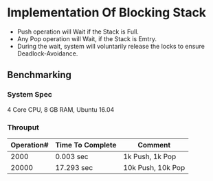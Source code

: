 # Implementation Of Blocking Stack

* Push operation will Wait if the Stack is Full. 
* Any Pop operation will Wait, if the Stack is Emtry. 
* During the wait, system will voluntarily release the locks to ensure Deadlock-Avoidance.

## Benchmarking

### System Spec
4 Core CPU, 8 GB RAM, Ubuntu 16.04

### Throuput

| Operation# | Time To Complete  |    Comment   
| -----------| ----------------  | ------------------------|
|  2000      | 0.003  sec        | 1k Push,  1k Pop        | 
|  20000     | 17.293 sec        | 10k Push, 10k Pop       |     
